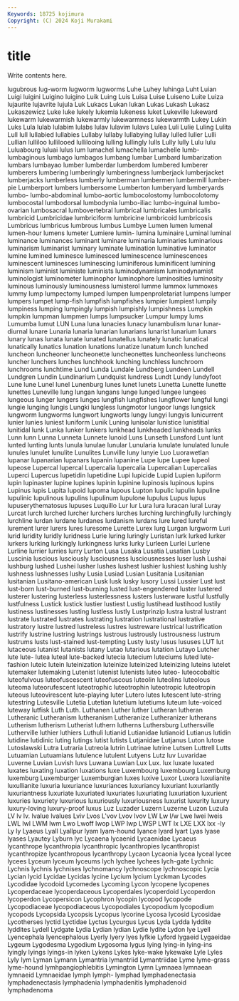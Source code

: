 ```yaml
---
Keywords: 18725 kojimura
Copyright: (C) 2024 Koji Murakami
---
```


# title

Write contents here.



lugubrous lug-worm lugworm
lugworms Luhe Luhey luhinga Luht Luian Luigi luigini Luigino luigino
Luik Luing Luis Luisa Luise Luiseno Luite Luiza lujaurite lujavrite
lujula Luk Lukacs Lukan lukan Lukas Lukash Lukasz Lukaszewicz Luke
luke lukely lukemia lukeness luket Lukeville lukeward lukewarm lukewarmish lukewarmly
lukewarmness lukewarmth Lukey Lukin Luks Lula lulab lulabim lulabs lulav
lulavim lulavs Lulea Luli Lulie Luling Lulita Lull lull lullabied
lullabies Lullaby lullaby lullabying lullay lulled luller Lulli Lullian lulliloo
lullilooed lullilooing lulling lullingly lulls Lully lully Lulu lulu Luluabourg
luluai lulus lum lumachel lumachella lumachelle lumb- lumbaginous lumbago lumbagos
lumbang lumbar Lumbard lumbarization lumbars lumbayao lumber lumberdar lumberdom lumbered
lumberer lumberers lumbering lumberingly lumberingness lumberjack lumberjacket lumberjacks lumberless lumberly
lumberman lumbermen lumbermill lumber-pie Lumberport lumbers lumbersome Lumberton lumberyard lumberyards
lumbo- lumbo-abdominal lumbo-aortic lumbocolostomy lumbocolotomy lumbocostal lumbodorsal lumbodynia lumbo-iliac lumbo-inguinal
lumbo-ovarian lumbosacral lumbovertebral lumbrical lumbricales lumbricalis lumbricid Lumbricidae lumbriciform lumbricine
lumbricoid lumbricosis Lumbricus lumbricus lumbrous lumbus Lumbye Lumen lumen lumenal
lumen-hour lumens lumeter Lumiere lumin- lumina luminaire Luminal luminal luminance
luminances luminant luminare luminaria luminaries luminarious luminarism luminarist luminary luminate
lumination luminative luminator lumine lumined luminesce luminesced luminescence luminescences luminescent
luminesces luminescing luminiferous luminificent lumining luminism luminist luministe luminists luminodynamism
luminodynamist luminologist luminometer luminophor luminophore luminosities luminosity luminous luminously luminousness
lumisterol lumme lummox lummoxes lummy lump lumpectomy lumped lumpen lumpenproletariat
lumpens lumper lumpers lumpet lump-fish lumpfish lumpfishes lumpier lumpiest lumpily
lumpiness lumping lumpingly lumpish lumpishly lumpishness Lumpkin lumpkin lumpman lumpmen
lumps lumpsucker Lumpur lumpy lums Lumumba lumut LUN Luna luna
lunacies lunacy lunambulism lunar lunar-diurnal lunare Lunaria lunaria lunarian lunarians
lunarist lunarium lunars lunary lunas lunata lunate lunated lunatellus lunately
lunatic lunatical lunatically lunatics lunation lunations lunatize lunatum lunch lunched
luncheon luncheoner luncheonette luncheonettes luncheonless luncheons luncher lunchers lunches lunchhook
lunching lunchless lunchroom lunchrooms lunchtime Lund Lunda Lundale Lundberg Lundeen
Lundell Lundgren Lundin Lundinarium Lundquist lundress Lundt Lundy lundyfoot Lune
lune Lunel lunel Lunenburg lunes lunet lunets Lunetta Lunette lunette
lunettes Luneville lung lungan lungans lunge lunged lungee lungees lungeous
lunger lungers lunges lungfish lungfishes lungflower lungful lungi lungie lunging
lungis Lungki lungless lungmotor lungoor lungs lungsick lungworm lungworms lungwort
lungworts lungy lungyi lungyis lunicurrent lunier lunies luniest luniform Lunik
Luning lunisolar lunistice lunistitial lunitidal lunk Lunka lunker lunkers lunkhead
lunkheaded lunkheads lunks Lunn lunn Lunna Lunneta Lunnete lunoid Luns
Lunseth Lunsford Lunt lunt lunted lunting lunts lunula lunulae lunular
Lunularia lunulate lunulated lunule lunules lunulet lunulite Lunulites Lunville luny
lunyie Luo Luorawetlan lupanar lupanarian lupanars lupanin lupanine Lupe lupe
Lupee lupeol lupeose Lupercal lupercal Lupercalia lupercalia Lupercalian Lupercalias Luperci
Lupercus lupetidin lupetidine Lupi lupicide Lupid Lupien lupiform lupin lupinaster
lupine lupines lupinin lupinine lupinosis lupinous lupins Lupinus lupis Lupita
lupoid lupoma lupous Lupton lupulic lupulin lupuline lupulinic lupulinous lupulins
lupulinum lupulone lupulus Lupus lupus lupuserythematosus lupuses Luquillo Lur lur
Lura lura luracan lural Luray Lurcat lurch lurched lurcher lurchers
lurches lurching lurchingfully lurchingly lurchline lurdan lurdane lurdanes lurdanism lurdans
lure lured lureful lurement lurer lurers lures luresome Lurette Lurex
lurg Lurgan lurgworm Luri lurid luridity luridly luridness Lurie luring
luringly Luristan lurk lurked lurker lurkers lurking lurkingly lurkingness lurks
lurky Lurleen Lurlei Lurlene Lurline lurrier lurries lurry Lurton Lusa
Lusaka Lusatia Lusatian Lusby Luscinia luscious lusciously lusciousness lusciousnesses luser
lush Lushai lushburg lushed Lushei lusher lushes lushest lushier lushiest
lushing lushly lushness lushnesses lushy Lusia Lusiad Lusian Lusitania Lusitanian
lusitanian Lusitano-american Lusk lusk lusky lusory Lussi Lussier Lust lust
lust-born lust-burned lust-burning lusted lust-engendered luster lustered lusterer lustering lusterless
lusterlessness lusters lusterware lustful lustfully lustfulness Lustick lustick lustier lustiest
Lustig lustihead lustihood lustily lustiness lustinesses lusting lustless lustly Lustprinzip
lustra lustral lustrant lustrate lustrated lustrates lustrating lustration lustrational lustrative
lustratory lustre lustred lustreless lustres lustreware lustrical lustrification lustrify lustrine
lustring lustrings lustrous lustrously lustrousness lustrum lustrums lusts lust-stained lust-tempting
Lusty lusty lusus lususes LUT lut lutaceous lutanist lutanists lutany
Lutao lutarious lutation Lutayo Lutcher lute lute- lutea luteal lute-backed
lutecia lutecium luteciums luted lute-fashion luteic lutein luteinization luteinize luteinized
luteinizing luteins lutelet lutemaker lutemaking Lutenist lutenist lutenists luteo luteo-
luteocobaltic luteofulvous luteofuscescent luteofuscous luteolin luteolins luteolous luteoma luteorufescent luteotrophic
luteotrophin luteotropic luteotropin luteous luteovirescent lute-playing luter Lutero lutes lutescent
lute-string lutestring Lutesville Lutetia Lutetian lutetium lutetiums luteum lute-voiced luteway
lutfisk Luth Luth. Luthanen Luther luther Lutheran lutheran Lutheranic Lutheranism
lutheranism Lutheranize Lutheranizer lutherans Lutherism lutherism Lutherist luthern lutherns Luthersburg
Luthersville Lutherville luthier luthiers Luthuli lutianid Lutianidae lutianoid Lutianus lutidin
lutidine lutidinic luting lutings lutist lutists Lutjanidae Lutjanus Luton lutose
Lutoslawski Lutra Lutraria Lutreola lutrin Lutrinae lutrine Lutsen Luttrell Lutts
Lutuamian Lutuamians lutulence lutulent Lutyens Lutz luv Luvaridae Luverne Luvian
Luvish luvs Luwana Luwian Lux Lux. lux luxate luxated luxates
luxating luxation luxations luxe Luxembourg luxembourg Luxemburg luxemburg Luxemburger Luxemburgian
luxes luxive Luxor Luxora luxulianite luxullianite luxuria luxuriance luxuriances luxuriancy
luxuriant luxuriantly luxuriantness luxuriate luxuriated luxuriates luxuriating luxuriation luxurient luxuries
luxuriety luxurious luxuriously luxuriousness luxurist luxurity luxury luxury-loving luxury-proof luxus
Luz Luzader Luzern Luzerne Luzon Luzula LV lv lv. lvalue
lvalues Lviv Lvos L'vov Lvov lvov LW Lw l/w Lwe
lwei lweis LWL lwl LWM lwm Lwo Lwoff lwop LWP
lwp LWSP LWT lx LXE LXX lxx -ly Ly ly
Lyaeus Lyall Lyallpur lyam lyam-hound lyance lyard lyart Lyas lyase
lyases Lyautey Lyburn lyc Lycaena lycaenid Lycaenidae Lycaeus lycanthrope lycanthropia
lycanthropic lycanthropies lycanthropist lycanthropize lycanthropous lycanthropy Lycaon Lycaonia lycea lyceal
lycee lycees Lyceum lyceum lyceums lych lychee lychees lych-gate Lychnic
Lychnis lychnis lychnises lychnomancy lychnoscope lychnoscopic Lycia Lycian lycid Lycidae
Lycidas lycine Lycium lycium Lyckman Lycodes Lycodidae lycodoid Lycomedes Lycoming
Lycon lycopene lycopenes Lycoperdaceae lycoperdaceous Lycoperdales lycoperdoid Lycoperdon lycoperdon Lycopersicon
Lycophron lycopin lycopod lycopode Lycopodiaceae lycopodiaceous Lycopodiales Lycopodium lycopodium lycopods
Lycopsida Lycopsis Lycopus lycorine Lycosa lycosid Lycosidae Lycotherses lyctid Lyctidae
Lyctus Lycurgus Lycus Lyda Lydda lyddite lyddites Lydell Lydgate Lydia
Lydian lydian Lydie lydite Lydon lye Lyell Lyencephala lyencephalous Lyerly
lyery lyes lyfkie Lyford lygaeid Lygaeidae Lygeum Lygodesma Lygodium Lygosoma
lygus lying lying-in lying-ins lyingly lyings lyings-in lyken Lykens Lykes
lyke-wake lykewake Lyle Lyles Lyly lym Lyman Lymann Lymantria lymantriid
Lymantriidae Lyme lyme-grass lyme-hound lymhpangiophlebitis Lymington Lymn Lymnaea lymnaean lymnaeid
Lymnaeidae lymph lymph- lymphad lymphadenectasia lymphadenectasis lymphadenia lymphadenitis lymphadenoid lymphadenoma
